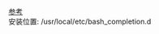 [参考](http://wppurking.github.io/2013/03/03/wei-mac-os-tian-jia-bash-completion.html)      
安装位置: /usr/local/etc/bash_completion.d     
